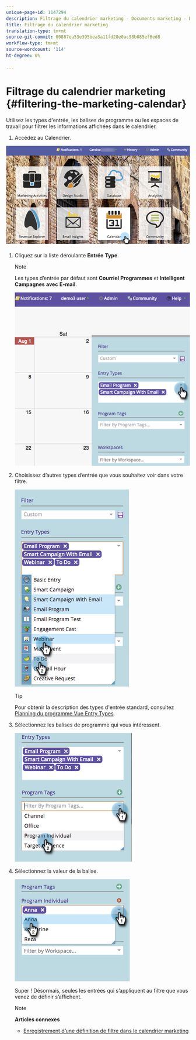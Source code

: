 ```yaml
---
unique-page-id: 1147294
description: Filtrage du calendrier marketing - Documents marketing - Documentation du produit
title: Filtrage du calendrier marketing
translation-type: tm+mt
source-git-commit: 00887ea53e395bea3a11fd28e0ac98b085ef6ed8
workflow-type: tm+mt
source-wordcount: '114'
ht-degree: 0%

---
```



# Filtrage du calendrier marketing {#filtering-the-marketing-calendar}

Utilisez les types d&#39;entrée, les balises de programme ou les espaces de travail pour filtrer les informations affichées dans le calendrier.

1. Accédez au Calendrier.

![](assets/2017-05-10-15-30-47.png)

1. Cliquez sur la liste déroulante **Entrée** **Type**.

   >[!NOTE]
   >
   >Les types d’entrée par défaut sont **Courriel** **Programmes** et **Intelligent** **Campagnes** **avec** **E-mail**.

   ![](assets/image2014-9-24-10-3a46-3a54.png)

1. Choisissez d’autres types d’entrée que vous souhaitez voir dans votre filtre.

   ![](assets/image2014-9-24-10-3a47-3a0.png)

   >[!TIP]
   >
   >Pour obtenir la description des types d&#39;entrée standard, consultez [Planning du programme Vue Entry Types](../../../../product-docs/core-marketo-concepts/programs/program-schedule-view/program-schedule-view-entry-types.md).

1. Sélectionnez les balises de programme qui vous intéressent.

   ![](assets/image2014-9-24-10-3a47-3a5.png)

1. Sélectionnez la valeur de la balise.

   ![](assets/image2014-9-24-10-3a47-3a9.png)

   Super ! Désormais, seules les entrées qui s’appliquent au filtre que vous venez de définir s’affichent.

   >[!NOTE]
   >
   >**Articles connexes**
   >
   >    
   >    
   >    * [Enregistrement d’une définition de filtre dans le calendrier marketing](saving-a-filter-definition-in-the-marketing-calendar.md)


